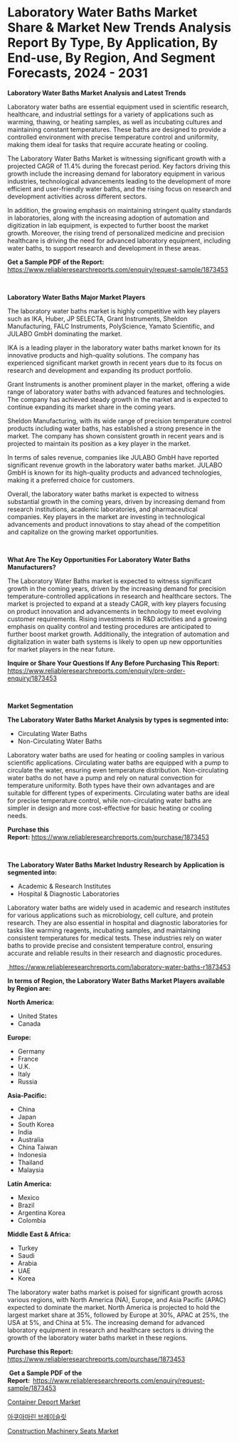 <p><h1>Laboratory Water Baths Market Share & Market New Trends Analysis Report By Type, By Application, By End-use, By Region, And Segment Forecasts, 2024 - 2031</h1></p><p><strong>Laboratory Water Baths Market Analysis and Latest Trends</strong></p>
<p><p>Laboratory water baths are essential equipment used in scientific research, healthcare, and industrial settings for a variety of applications such as warming, thawing, or heating samples, as well as incubating cultures and maintaining constant temperatures. These baths are designed to provide a controlled environment with precise temperature control and uniformity, making them ideal for tasks that require accurate heating or cooling.</p><p>The Laboratory Water Baths Market is witnessing significant growth with a projected CAGR of 11.4% during the forecast period. Key factors driving this growth include the increasing demand for laboratory equipment in various industries, technological advancements leading to the development of more efficient and user-friendly water baths, and the rising focus on research and development activities across different sectors.</p><p>In addition, the growing emphasis on maintaining stringent quality standards in laboratories, along with the increasing adoption of automation and digitization in lab equipment, is expected to further boost the market growth. Moreover, the rising trend of personalized medicine and precision healthcare is driving the need for advanced laboratory equipment, including water baths, to support research and development in these areas.</p></p>
<p><strong>Get a Sample PDF of the Report:&nbsp;</strong> <a href="https://www.reliableresearchreports.com/enquiry/request-sample/1873453">https://www.reliableresearchreports.com/enquiry/request-sample/1873453</a></p>
<p>&nbsp;</p>
<p><strong>Laboratory Water Baths Major Market Players</strong></p>
<p><p>The laboratory water baths market is highly competitive with key players such as IKA, Huber, JP SELECTA, Grant Instruments, Sheldon Manufacturing, FALC Instruments, PolyScience, Yamato Scientific, and JULABO GmbH dominating the market.</p><p>IKA is a leading player in the laboratory water baths market known for its innovative products and high-quality solutions. The company has experienced significant market growth in recent years due to its focus on research and development and expanding its product portfolio.</p><p>Grant Instruments is another prominent player in the market, offering a wide range of laboratory water baths with advanced features and technologies. The company has achieved steady growth in the market and is expected to continue expanding its market share in the coming years.</p><p>Sheldon Manufacturing, with its wide range of precision temperature control products including water baths, has established a strong presence in the market. The company has shown consistent growth in recent years and is projected to maintain its position as a key player in the market.</p><p>In terms of sales revenue, companies like JULABO GmbH have reported significant revenue growth in the laboratory water baths market. JULABO GmbH is known for its high-quality products and advanced technologies, making it a preferred choice for customers.</p><p>Overall, the laboratory water baths market is expected to witness substantial growth in the coming years, driven by increasing demand from research institutions, academic laboratories, and pharmaceutical companies. Key players in the market are investing in technological advancements and product innovations to stay ahead of the competition and capitalize on the growing market opportunities.</p></p>
<p>&nbsp;</p>
<p><strong>What Are The Key Opportunities For Laboratory Water Baths Manufacturers?</strong></p>
<p><p>The Laboratory Water Baths market is expected to witness significant growth in the coming years, driven by the increasing demand for precision temperature-controlled applications in research and healthcare sectors. The market is projected to expand at a steady CAGR, with key players focusing on product innovation and advancements in technology to meet evolving customer requirements. Rising investments in R&D activities and a growing emphasis on quality control and testing procedures are anticipated to further boost market growth. Additionally, the integration of automation and digitalization in water bath systems is likely to open up new opportunities for market players in the near future.</p></p>
<p><strong>Inquire or Share Your Questions If Any Before Purchasing This Report:</strong> <a href="https://www.reliableresearchreports.com/enquiry/pre-order-enquiry/1873453">https://www.reliableresearchreports.com/enquiry/pre-order-enquiry/1873453</a></p>
<p>&nbsp;</p>
<p><strong>Market Segmentation</strong></p>
<p><strong>The Laboratory Water Baths Market Analysis by types is segmented into:</strong></p>
<p><ul><li>Circulating Water Baths</li><li>Non-Circulating Water Baths</li></ul></p>
<p><p>Laboratory water baths are used for heating or cooling samples in various scientific applications. Circulating water baths are equipped with a pump to circulate the water, ensuring even temperature distribution. Non-circulating water baths do not have a pump and rely on natural convection for temperature uniformity. Both types have their own advantages and are suitable for different types of experiments. Circulating water baths are ideal for precise temperature control, while non-circulating water baths are simpler in design and more cost-effective for basic heating or cooling needs.</p></p>
<p><strong>Purchase this Report:&nbsp;</strong><a href="https://www.reliableresearchreports.com/purchase/1873453">https://www.reliableresearchreports.com/purchase/1873453</a></p>
<p>&nbsp;</p>
<p><strong>The Laboratory Water Baths Market Industry Research by Application is segmented into:</strong></p>
<p><ul><li>Academic & Research Institutes</li><li>Hospital & Diagnostic Laboratories</li></ul></p>
<p><p>Laboratory water baths are widely used in academic and research institutes for various applications such as microbiology, cell culture, and protein research. They are also essential in hospital and diagnostic laboratories for tasks like warming reagents, incubating samples, and maintaining consistent temperatures for medical tests. These industries rely on water baths to provide precise and consistent temperature control, ensuring accurate and reliable results in their research and diagnostic procedures.</p></p>
<p><a href="https://www.reliableresearchreports.com/laboratory-water-baths-r1873453">&nbsp;https://www.reliableresearchreports.com/laboratory-water-baths-r1873453</a></p>
<p><strong>In terms of Region, the Laboratory Water Baths Market Players available by Region are:</strong></p>
<p>
    <p> <strong> North America: </strong>
        <ul>
            <li>United States</li>
            <li>Canada</li>
        </ul>
        </p> 
    <p> <strong> Europe: </strong>
        <ul>
            <li>Germany</li>
            <li>France</li>
            <li>U.K.</li>
            <li>Italy</li>
            <li>Russia</li>
        </ul>
        </p> 
    <p> <strong> Asia-Pacific: </strong>
        <ul>
            <li>China</li>
            <li>Japan</li>
            <li>South Korea</li>
            <li>India</li>
            <li>Australia</li>
            <li>China Taiwan</li>
            <li>Indonesia</li>
            <li>Thailand</li>
            <li>Malaysia</li>
        </ul>
        </p> 
    <p> <strong> Latin America: </strong>
        <ul>
            <li>Mexico</li>
            <li>Brazil</li>
            <li>Argentina Korea</li>
            <li>Colombia</li>
        </ul>
        </p> 
    <p> <strong> Middle East & Africa: </strong>
        <ul>
            <li>Turkey</li>
            <li>Saudi</li>
            <li>Arabia</li>
            <li>UAE</li>
            <li>Korea</li>
        </ul>
    </p>
    </p>
<p><p>The laboratory water baths market is poised for significant growth across various regions, with North America (NA), Europe, and Asia Pacific (APAC) expected to dominate the market. North America is projected to hold the largest market share at 35%, followed by Europe at 30%, APAC at 25%, the USA at 5%, and China at 5%. The increasing demand for advanced laboratory equipment in research and healthcare sectors is driving the growth of the laboratory water baths market in these regions.</p></p>
<p><strong>Purchase this Report: </strong><a href="https://www.reliableresearchreports.com/purchase/1873453">https://www.reliableresearchreports.com/purchase/1873453</a></p>
<p>&nbsp;<strong>Get a Sample PDF of the Report:&nbsp;&nbsp;</strong><a href="https://www.reliableresearchreports.com/enquiry/request-sample/1873453">https://www.reliableresearchreports.com/enquiry/request-sample/1873453</a></p>
<p><strong></strong></p>
<p><p><a href="https://github.com/nicoletavirag/Market-Research-Report-List-2/blob/main/container-deport-market.md">Container Deport Market</a></p><p><a href="https://github.com/LanceOlsotn8978/Market-Research-Report-List-1/blob/main/247846220598.md">아쿠아마린 브레이슬릿</a></p><p><a href="https://github.com/redneck06/Market-Research-Report-List-2/blob/main/construction-machinery-seats-market.md">Construction Machinery Seats Market</a></p></p>